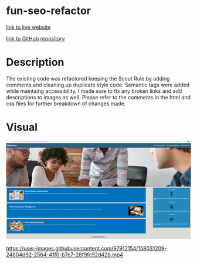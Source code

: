 # fun-seo-refactor

[link to live website](https://ro-galvan.github.io/fun-seo-refactor/)

[link to GitHub repository](https://github.com/Ro-Galvan/fun-seo-refactor)


# Description

The existing code was refactored keeping the Scout Rule by adding comments and cleaning up duplicate style code. Semantic tags were added while maintaing accessibility. I made sure to fix any broken links and add descriptions to images as well. Please refer to the comments in the  html and css files for further breakdown of changes made.  


# Visual

![Website Overview](./assets/images/website-screenshot.png)


https://user-images.githubusercontent.com/97912154/158031209-24604d92-2564-41f0-b7e7-28f9fc92d42b.mp4

